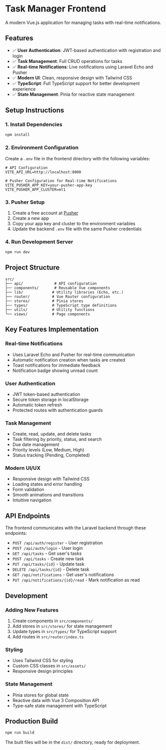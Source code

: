 # Task Manager Frontend

A modern Vue.js application for managing tasks with real-time notifications.

## Features

- ✅ **User Authentication**: JWT-based authentication with registration and login
- ✅ **Task Management**: Full CRUD operations for tasks
- ✅ **Real-time Notifications**: Live notifications using Laravel Echo and Pusher
- ✅ **Modern UI**: Clean, responsive design with Tailwind CSS
- ✅ **TypeScript**: Full TypeScript support for better development experience
- ✅ **State Management**: Pinia for reactive state management

## Setup Instructions

### 1. Install Dependencies
```bash
npm install
```

### 2. Environment Configuration
Create a `.env` file in the frontend directory with the following variables:

```env
# API Configuration
VITE_API_URL=http://localhost:8000

# Pusher Configuration for Real-time Notifications
VITE_PUSHER_APP_KEY=your-pusher-app-key
VITE_PUSHER_APP_CLUSTER=mt1
```

### 3. Pusher Setup
1. Create a free account at [Pusher](https://pusher.com/)
2. Create a new app
3. Copy your app key and cluster to the environment variables
4. Update the backend `.env` file with the same Pusher credentials

### 4. Run Development Server
```bash
npm run dev
```

## Project Structure

```
src/
├── api/              # API configuration
├── components/       # Reusable Vue components
├── lib/             # Utility libraries (Echo, etc.)
├── router/          # Vue Router configuration
├── stores/          # Pinia stores
├── types/           # TypeScript type definitions
├── utils/           # Utility functions
└── views/           # Page components
```

## Key Features Implementation

### Real-time Notifications
- Uses Laravel Echo and Pusher for real-time communication
- Automatic notification creation when tasks are created
- Toast notifications for immediate feedback
- Notification badge showing unread count

### User Authentication
- JWT token-based authentication
- Secure token storage in localStorage
- Automatic token refresh
- Protected routes with authentication guards

### Task Management
- Create, read, update, and delete tasks
- Task filtering by priority, status, and search
- Due date management
- Priority levels (Low, Medium, High)
- Status tracking (Pending, Completed)

### Modern UI/UX
- Responsive design with Tailwind CSS
- Loading states and error handling
- Form validation
- Smooth animations and transitions
- Intuitive navigation

## API Endpoints

The frontend communicates with the Laravel backend through these endpoints:

- `POST /api/auth/register` - User registration
- `POST /api/auth/login` - User login
- `GET /api/tasks` - Get user's tasks
- `POST /api/tasks` - Create new task
- `PUT /api/tasks/{id}` - Update task
- `DELETE /api/tasks/{id}` - Delete task
- `GET /api/notifications` - Get user's notifications
- `PUT /api/notifications/{id}/read` - Mark notification as read

## Development

### Adding New Features
1. Create components in `src/components/`
2. Add stores in `src/stores/` for state management
3. Update types in `src/types/` for TypeScript support
4. Add routes in `src/router/index.ts`

### Styling
- Uses Tailwind CSS for styling
- Custom CSS classes in `src/assets/`
- Responsive design principles

### State Management
- Pinia stores for global state
- Reactive data with Vue 3 Composition API
- Type-safe state management with TypeScript

## Production Build

```bash
npm run build
```

The built files will be in the `dist/` directory, ready for deployment.
